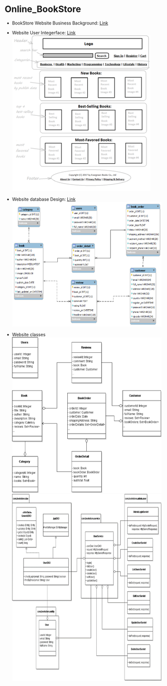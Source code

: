 # Online_BookStore

- BookStore Website Business Background: [Link](https://github.com/YuboC/Online_BookStore/tree/master/Design)

- Website User Integerface: [Link](https://github.com/YuboC/Online_BookStore/tree/master/Design/User%20Integerface)  
  <img src="https://github.com/YuboC/Online_BookStore/blob/master/Design/User%20Integerface/GUI/FrontEnd/Home%20page.png" height=500>
  
- Website database Design: [Link](https://github.com/YuboC/Online_BookStore/tree/master/Design/Database)  
  <img src="https://github.com/YuboC/Online_BookStore/blob/master/Design/Database/ER.png" height=400>  
  
- Website classes  
  <img src="https://github.com/YuboC/Online_BookStore/blob/master/Design/TechDesign/img/Domain%2BModel%2BClass%2BDiagram.png" height=500>
  <img src="https://github.com/YuboC/Online_BookStore/blob/master/Design/TechDesign/img/Picture4.png" height=600>
